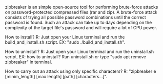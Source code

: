 zipbreaker is an simple open-source tool for performing brute-force attacks
on password-protected compressed files (rar and zip).
A brute-force attack consists of trying all possible password combinations
until the correct password is found. Such an attack can
take up to days depending on the complexity of the target file's password and
will require a lot of CPU power.

How to install?
R: Just open your Linux terminal and run the build_and_install.sh script.
EX: "sudo ./build_and_install.sh".

How to uninstall?
R: Just open your Linux terminal and run the uninstall.sh script.
EX: how to uninstall? Run uninstall.sh or type "sudo apt remove zipbreaker" in terminal.

How to carry out an attack using only specific characters?
R: "zipbreaker e [minim_length] [max length] [path] [characters...]".
